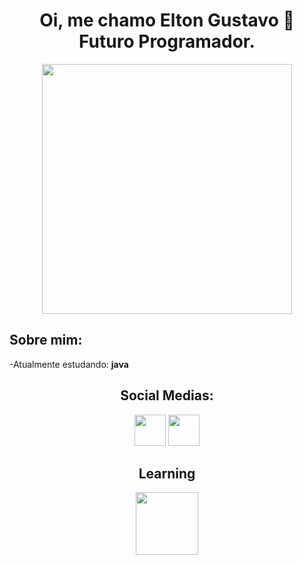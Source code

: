 <h1 align = center>Oi, me chamo Elton Gustavo 👋
<br/>
Futuro Programador.</h1>

<div align = center>
<img src="https://avatars.githubusercontent.com/u/97633592?v=4" height = 400px/>
 </div>

<h2>Sobre mim:</h2>
<div id= "aboutmeitems">
<p>-Atualmente estudando: <b>java</b></p>
 </div>

<h2 align = center>Social Medias:</h2>
<div id = "SOCIALMEDIAICONS" align = "Center" style = "color: white;">
<a href = "https://www.instagram.com/eltongusty/" target ="_blank"><img src = "https://uploaddeimagens.com.br/images/003/917/051/thumb/insta.png?1656253712" height = 50px/></a>
<a href = "https://github.com/Elton-Gustavo" target ="_blank"><img src = "https://uploaddeimagens.com.br/images/003/917/059/thumb/git_chan.png?1656254767" height = 50px/></a>
</div>
  
<h2 align = center> Learning</h2>
<div id = "iconsTech" align = center>  
<img src = "https://dicasdejava.com.br/images/logo-java.png" height = 100px/>
  </div>
